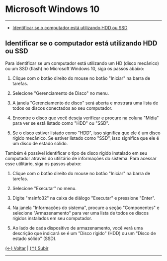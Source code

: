 # Microsoft Windows 10

---

- [Identificar se o computador está utilizando HDD ou SSD](#link-do-texto-de-comeco "Identificar se o computador está utilizando HDD ou SSD")

## Identificar se o computador está utilizando HDD ou SSD

Para identificar se um computador está utilizando um HD (disco mecânico) ou um SSD (flash) no Microsoft Windows 10, siga os passos abaixo:

1. Clique com o botão direito do mouse no botão "Iniciar" na barra de tarefas.

2. Selecione "Gerenciamento de Disco" no menu.

3. A janela "Gerenciamento de disco" será aberta e mostrará uma lista de todos os discos conectados ao seu computador.

4. Encontre o disco que você deseja verificar e procure na coluna "Mídia" para ver se está listado como "HDD" ou "SSD".

5. Se o disco estiver listado como "HDD", isso significa que ele é um disco rígido mecânico. Se estiver listado como "SSD", isso significa que ele é um disco de estado sólido.

Também é possível identificar o tipo de disco rígido instalado em seu computador através do utilitário de informações do sistema. Para acessar esse utilitário, siga os passos abaixo:

1. Clique com o botão direito do mouse no botão "Iniciar" na barra de tarefas.

2. Selecione "Executar" no menu.

3. Digite "msinfo32" na caixa de diálogo "Executar" e pressione "Enter".

4. Na janela "Informações do sistema", procure a seção "Componentes" e selecione "Armazenamento" para ver uma lista de todos os discos rígidos instalados em seu computador.

5. Ao lado de cada dispositivo de armazenamento, você verá uma descrição que indicará se é um "Disco rígido" (HDD) ou um "Disco de estado sólido" (SSD).

[(&larr;) Voltar](https://github.com/systemboys/GTi_Laboratory/tree/main/Microsoft%20Windows#assuntos-windows "Voltar ao Sumário") | 
[(&uarr;) Subir](#microsoft-windows-10 "Subir para o topo")

---

